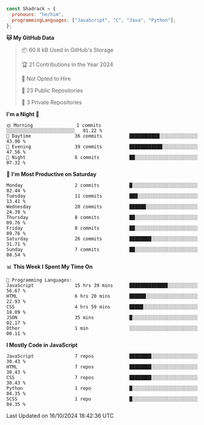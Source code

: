 ```javascript
const Shadrack = {
  pronouns: "he/him",
  programmingLanguages: ["JavaScript", "C", "Java", "Python"],
};

```

<!--START_SECTION:waka-->
**🐱 My GitHub Data** 

> 📦 60.8 kB Used in GitHub's Storage 
 > 
> 🏆 21 Contributions in the Year 2024
 > 
> 🚫 Not Opted to Hire
 > 
> 📜 23 Public Repositories 
 > 
> 🔑 3 Private Repositories 
 > 
**I'm a Night 🦉** 

```text
🌞 Morning                1 commits           ░░░░░░░░░░░░░░░░░░░░░░░░░   01.22 % 
🌆 Daytime                36 commits          ███████████░░░░░░░░░░░░░░   43.90 % 
🌃 Evening                39 commits          ████████████░░░░░░░░░░░░░   47.56 % 
🌙 Night                  6 commits           ██░░░░░░░░░░░░░░░░░░░░░░░   07.32 % 
```
📅 **I'm Most Productive on Saturday** 

```text
Monday                   2 commits           █░░░░░░░░░░░░░░░░░░░░░░░░   02.44 % 
Tuesday                  11 commits          ███░░░░░░░░░░░░░░░░░░░░░░   13.41 % 
Wednesday                20 commits          ██████░░░░░░░░░░░░░░░░░░░   24.39 % 
Thursday                 8 commits           ██░░░░░░░░░░░░░░░░░░░░░░░   09.76 % 
Friday                   8 commits           ██░░░░░░░░░░░░░░░░░░░░░░░   09.76 % 
Saturday                 26 commits          ████████░░░░░░░░░░░░░░░░░   31.71 % 
Sunday                   7 commits           ██░░░░░░░░░░░░░░░░░░░░░░░   08.54 % 
```


📊 **This Week I Spent My Time On** 

```text
💬 Programming Languages: 
JavaScript               15 hrs 39 mins      ██████████████░░░░░░░░░░░   56.67 % 
HTML                     6 hrs 20 mins       ██████░░░░░░░░░░░░░░░░░░░   22.93 % 
CSS                      4 hrs 59 mins       █████░░░░░░░░░░░░░░░░░░░░   18.09 % 
JSON                     35 mins             █░░░░░░░░░░░░░░░░░░░░░░░░   02.17 % 
Other                    1 min               ░░░░░░░░░░░░░░░░░░░░░░░░░   00.11 % 
```

**I Mostly Code in JavaScript** 

```text
JavaScript               7 repos             ████████░░░░░░░░░░░░░░░░░   30.43 % 
HTML                     7 repos             ████████░░░░░░░░░░░░░░░░░   30.43 % 
CSS                      7 repos             ████████░░░░░░░░░░░░░░░░░   30.43 % 
Python                   1 repo              █░░░░░░░░░░░░░░░░░░░░░░░░   04.35 % 
SCSS                     1 repo              █░░░░░░░░░░░░░░░░░░░░░░░░   04.35 % 
```




 Last Updated on 16/10/2024 18:42:36 UTC
<!--END_SECTION:waka-->
